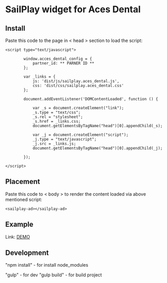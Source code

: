 # SailPlay widget for Aces Dental

## Install
Paste this code to the page in < head > section to load the script:

    <script type="text/javascript">

            window.acces_dental_config = {
                partner_id: ** PARNER ID **
            };

            var _links = {
                js: 'dist/js/sailplay.aces_dental.js',
                css: 'dist/css/sailplay.aces_dental.css'
            };

            document.addEventListener('DOMContentLoaded', function () {

                var _s = document.createElement("link");
                _s.type = "text/css";
                _s.rel = "stylesheet";
                _s.href = _links.css;
                document.getElementsByTagName("head")[0].appendChild(_s);

                var _j = document.createElement("script");
                _j.type = "text/javascript";
                _j.src = _links.js;
                document.getElementsByTagName("head")[0].appendChild(_j);

            });

    </script>


## Placement
Paste this code to < body > to render the content loaded via above mentioned script:

    <sailplay-ad></sailplay-ad>

## Example

Link: [DEMO](http://test.dev4you.info/aces_dental/ "Demo")

## Development

"npm install" - for install node_modules

"gulp" - for dev
"gulp build" - for build project